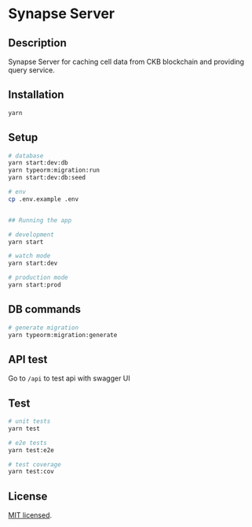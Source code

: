 # Synapse Server

## Description

Synapse Server for caching cell data from CKB blockchain and providing query service.

## Installation

```bash
yarn
```

## Setup

```bash
# database
yarn start:dev:db
yarn typeorm:migration:run
yarn start:dev:db:seed

# env
cp .env.example .env


## Running the app

# development
yarn start

# watch mode
yarn start:dev

# production mode
yarn start:prod
```

## DB commands

```bash
# generate migration
yarn typeorm:migration:generate
```

## API test

Go to `/api` to test api with swagger UI

## Test

```bash
# unit tests
yarn test

# e2e tests
yarn test:e2e

# test coverage
yarn test:cov
```

## License

[MIT licensed](LICENSE).
